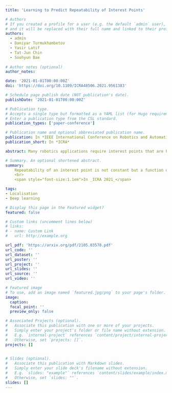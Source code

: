 ```yaml
---
title: 'Learning to Predict Repeatability of Interest Points'

# Authors
# If you created a profile for a user (e.g. the default `admin` user), write the username (folder name) here
# and it will be replaced with their full name and linked to their profile.
authors:
  - admin
  - Daniyar Turmukhambetov
  - Yasir Latif
  - Tat-Jun Chin
  - Soohyun Bae
  
# Author notes (optional)
author_notes:

date: '2021-01-01T00:00:00Z'
doi: 'https://doi.org/10.1109/ICRA48506.2021.9561383'

# Schedule page publish date (NOT publication's date).
publishDate: '2021-01-01T00:00:00Z'

# Publication type.
# Accepts a single type but formatted as a YAML list (for Hugo requirements).
# Enter a publication type from the CSL standard.
publication_types: ['paper-conference']

# Publication name and optional abbreviated publication name.
publication: In *IEEE International Conference on Robotics and Automation (ICRA 2021)*
publication_short: In *ICRA*

abstract: Many robotics applications require interest points that are highly repeatable under varying viewpoints and lighting conditions. However, this requirement is very challenging as the environment changes continuously and indefinitely, leading to appearance changes of interest points with respect to time. This paper proposes to predict the repeatability of an interest point as a function of time, which can tell us the lifespan of the interest point considering daily or seasonal variation. The repeatability predictor (RP) is formulated as a regressor trained on repeated interest points from multiple viewpoints over a long period of time. Through comprehensive experiments, we demonstrate that our RP can estimate when a new interest point is repeated, and also highlight an insightful analysis about this problem. For further comparison, we apply our RP to the map summarization under visual localization framework, which builds a compact representation of the full context map given the query time. The experimental result shows a careful selection of potentially repeatable interest points predicted by our RP can significantly mitigate the degeneration of localization accuracy from map summarization.

# Summary. An optional shortened abstract.
summary: 
    Repeatability of an interest point is not constant but a function of time
    <br>
    <span style="font-size:1.1em">In _ICRA 2021_</span>

tags: 
- Localisation
- Deep learning

# Display this page in the Featured widget?
featured: false

# Custom links (uncomment lines below)
# links:
# - name: Custom Link
#   url: http://example.org

url_pdf: 'https://arxiv.org/pdf/2105.03578.pdf'
url_code: ''
url_dataset: ''
url_poster: ''
url_project: ''
url_slides: ''
url_source: ''
url_video: ''

# Featured image
# To use, add an image named `featured.jpg/png` to your page's folder.
image:
  caption: 
  focal_point: ''
  preview_only: false

# Associated Projects (optional).
#   Associate this publication with one or more of your projects.
#   Simply enter your project's folder or file name without extension.
#   E.g. `internal-project` references `content/project/internal-project/index.md`.
#   Otherwise, set `projects: []`.
projects: []
  

# Slides (optional).
#   Associate this publication with Markdown slides.
#   Simply enter your slide deck's filename without extension.
#   E.g. `slides: "example"` references `content/slides/example/index.md`.
#   Otherwise, set `slides: ""`.
slides: []
---
```

